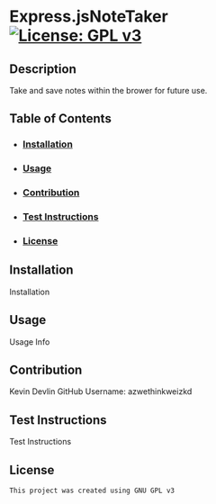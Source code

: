 
  # Express.jsNoteTaker [![License: GPL v3](https://img.shields.io/badge/License-GPLv3-blue.svg)](https://www.gnu.org/licenses/gpl-3.0)
  ## Description
  Take and save notes within the brower for future use.
  ## Table of Contents
  - ### [Installation](#installation)
  - ### [Usage](#usage)
  - ### [Contribution](#contribution)
  - ### [Test Instructions](#testInstructions)
  - ### [License](#License)
  ## Installation
  Installation
  ## Usage
  Usage Info
  ## Contribution
  Kevin Devlin
  GitHub Username:
      azwethinkweizkd
  ## Test Instructions
  Test Instructions
  ## License
    This project was created using GNU GPL v3
